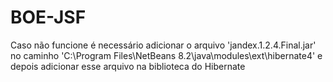 # BOE-JSF

Caso não funcione é necessário adicionar o arquivo 'jandex.1.2.4.Final.jar' no caminho 'C:\Program Files\NetBeans 8.2\java\modules\ext\hibernate4' e depois adicionar esse arquivo na biblioteca do Hibernate
